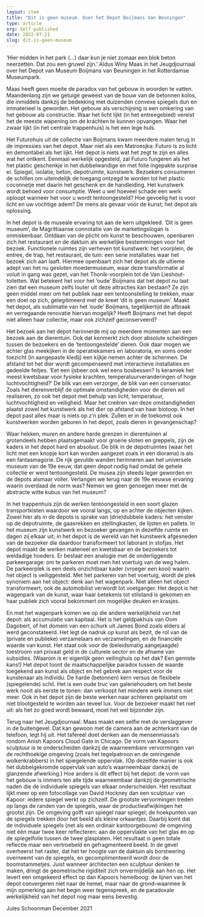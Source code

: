 ```yaml
---
layout: item
title: "Dit is geen museum. Over het Depot Boijmans Van Beuningen"
type: article
org: Self-published
date: 2022-07-21
slug: dit-is-geen-museum
---
```

‘Hier midden in het park (…) daar kun je niet zomaar een blok beton neerzetten. Dat zou een gruwel zijn.’ Aldus Winy Maas in het Jeugdjournaal over het Depot van Museum Boijmans van Beuningen in het Rotterdamse Museumpark.

Maas heeft geen moeite de paradox van het gebouw in woorden te vatten. Maandenlang zijn we getuige geweest van de bouw van de betonnen kolos, die inmiddels dankzij de bedekking met duizenden convexe spiegels dun en immaterieel is geworden. Het gebouw als verschijning is een omkering van het gebouw als constructie. Waar het licht lijkt (in het entreegebied) vereist het de meeste wapening om de krachten te kunnen opvangen. Waar het zwaar lijkt (in het centrale trappenhuis) is het een lege huls.

Het Futurohuis uit de collectie van Boijmans kwam meerdere malen terug in de impressies van het depot. Maar niet als een Matroesjka: Futuro is zo licht en demontabel als het lijkt. Het depot is niets wat het zegt te zijn en alles wat het ontkent. Eenmaal werkelijk opgesteld, zal Futuro fungeren als het het plastic geschenkje in het dubbelwandige en met folie ingepakte surprise ei. Spiegel, isolatie, beton, depotruimte, kunstwerk. Bezoekers consumeren de schillen om uiteindelijk de toegang ontzegd te worden tot het plastic coconnetje met daarin het geschenk en de handleiding. Het kunstwerk wordt behoed voor consumptie. Weet u wel hoeveel schade een werk oploopt wanneer het voor u wordt tentoongesteld? Hoe gevoelig het is voor licht en uw vochtige adem? De mens als gevaar voor de kunst; het depot als oplossing.

In het depot is de museale ervaring tot aan de kern uitgekleed. ‘Dit is geen museum’, de Magrittiaanse connotatie van de marketingslogan is onmiskenbaar. Ontdaan van de plicht om kunst te beschouwen, openbaren zich het restaurant en de daktuin als werkelijke bestemmingen voor het bezoek. Functionele ruimtes zijn verheven tot kunstwerk: het voorplein, de entree, de trap, het restaurant, de tuin: een serie installaties waar het bezoek zich aan laaft. Hiermee openbaart zich het depot als de ultieme adept van het nu gesloten moedermuseum, waar deze transformatie al voluit in gang was gezet, van het Thonik-voorplein tot de Van Lieshout-toiletten. Wat betekent het voor het ‘oude’ Boijmans dat het depot nu laat zien dat een museum zelfs louter uit deze attracties kan bestaan? Ze zijn geen middel meer om het publiek naar een tentoonstelling te trekken, maar een doel op zich, gelegitimeerd met de kreet ‘dit is geen museum’. Maakt het depot, als sublimatie van het ‘oude’ Boijmans, tegelijkertijd de afbraak en verregaande renovatie hiervan mogelijk? Heeft Boijmans met het depot niet alleen haar collectie, maar ook zichzelf geconserveerd?

Het bezoek aan het depot herinnerde mij op meerdere momenten aan een bezoek aan de dierentuin. Ook dat kenmerkt zich door absolute scheidingen tussen de bezoekers en de ‘tentoongestelde’ dieren. Ook daar mogen we achter glas meekijken in de operatiekamers en laboratoria, en soms onder toezicht (in aangepaste kledij) een kijkje nemen achter de schermen. De afstand tot het dier wordt gecompenseerd met interactieve installaties en gedeelde feitjes. ‘Eet een ijsbeer ook wel eens bosbessen? Is keramiek het meest kwetsbaar voor fysieke krachten, temperatuurveranderingen of hoge luchtvochtigheid?’ De blik van een verzorger, de blik van een conservator. Zoals het dierenverblijf de optimale omstandigheden voor de dieren wil realiseren, zo ook het depot met behulp van licht, temperatuur, luchtvochtigheid en veiligheid. Maar het creëren van deze omstandigheden plaatst zowel het kunstwerk als het dier op afstand van haar biotoop. In het depot past alles maar is niets op z’n plek. Zullen er in de toekomst ook kunstwerken worden geboren in het depot, zoals dieren in gevangenschap?

Waar hekken, muren en andere harde grenzen in dierentuinen al grotendeels hebben plaatsgemaakt voor groene sloten en greppels, zijn de kaders in het depot hard en absoluut. De blik in de depotruimtes (waar het licht met een knopje kort kan worden aangezet zoals in een diorama) is als een fantasmagorie. De rijk gevulde wanden herinneren aan het universele museum van de 19e eeuw, dat geen depot nodig had omdat de gehele collectie er werd tentoongesteld. De musea zijn steeds leger geworden en de depots alsmaar voller. Verlangen we terug naar de 19e eeuwse ervaring waarin overdaad de norm was? Nemen we geen genoegen meer met de abstracte witte kubus van het museum?

In het trappenhuis zijn de werken tentoongesteld in een soort glazen transportkisten waardoor we vooral langs, op en achter de objecten kijken. Zowel hier als in de depots is sprake van (drie)dubbele kaders: het venster op de depotruimte, de gaasrekken en stellingkasten, de lijsten en pallets. In het museum zijn kunstwerk en bezoeker gevangen in dezelfde ruimte en dagen zij elkaar uit; in het depot is de wereld van het kunstwerk afgesneden van de bezoeker die daardoor transformeert tot laborant in stofjas. Het depot maakt de werken materieel en kwetsbaar en de bezoekers tot weldadige hoeders. Er bestaat een analogie met de onderliggende parkeergarage: om te parkeren moet men het voertuig van de weg halen. De parkeerplek is een deels onzichtbaar kader (vroeger een kooi) waarin het object is veiliggesteld. Met het parkeren van het voertuig, wordt de plek synoniem aan het object: denk aan het wagenpark. Niet alleen het object transformeert, ook de automobilist verwordt tot voetganger. Het depot is het wagenpark van de kunst, waar haar betekenis tot stilstand is gekomen en haar publiek zich vooral bekommert om mogelijke deuken en krasjes.

En met het wagenpark komen we op die andere werkelijkheid van het depot: als accumulatie van kapitaal. Het is het geldpakhuis van Oom Dagobert, of het domein van een schurk uit James Bond zoals elders al werd geconstateerd. Het legt de nadruk op kunst als bezit, de rol van de (private en publieke) verzamelaars en verzamelingen, en de financiële waarde van kunst. Het staat ook voor de (beleidsmatig aangejaagde) toestroom van privaat geld in de culturele sector en de afname van subsidies. (Waarom is er eigenlijk geen veilinghuis op het dak? Een gemiste kans!) Het depot toont de maatschappelijke paradox tussen de waarde toegekend aan kunst als object en het gebrek aan respect voor de kunstenaar als individu. De harde (betonnen) kern versus de flexibele (spiegelende) schil. Het is een oude truc van galeriehouders om het beste werk nooit als eerste te tonen: dan verkoopt het mindere werk immers niet meer. Ook in het depot zijn de beste werken naar achteren geplaatst om niet blootgesteld te worden aan teveel lux. Voor de bezoeker maakt het niet uit: als het zo goed wordt bewaard, moet het wel bijzonder zijn.

Terug naar het Jeugdjournaal. Maas maakt een selfie met de verslaggever in de buitengevel. Dat kan gewoon met de camera aan de achterkant van de telefoon, legt hij uit. Het tafereel doet denken aan de mensenmassa’s rondom Anish Kapoors Cloud Gate in Chicago. De vorm van Kapoors sculptuur is te onderscheiden dankzij de waarneembare vervormingen van de rechthoekige omgeving (zoals het tegelpatroon en de omringende wolkenkrabbers) in het spiegelende oppervlak. (Op dezelfde manier is ook het dubbelgekromde oppervlak van auto’s waarneembaar dankzij de glanzende afwerking.) Hoe anders is dit effect bij het depot: de vorm van het gebouw is immers ten alle tijde waarneembaar dankzij de geometrische naden die de individuele spiegels van elkaar onderscheiden. Het resultaat lijkt meer op een fotocollage van David Hockney dan een sculptuur van Kapoor: iedere spiegel werkt op zichzelf. De grootste vervormingen treden op langs de randen van de spiegels, waar de productieafwijkingen het grootst zijn. De omgeving golft van spiegel naar spiegel; de hoekpunten van de spiegels trekken door het beeld als kleine orkaantjes. Daarbij komt dat de individuele spiegels (net als een ordinair kantoorgebouw) de omgeving niet één maar twee keer reflecteren: aan de oppervlakte van het glas én op de spiegelfolie tussen de twee glasplaten. Het resultaat is geen totale reflectie maar een vertroebeld en gefragmenteerd beeld. In de gevel overheerst het raster, dat het ter hoogte van de daktuin als borstwering overneemt van de spiegels, en gecomplimenteerd wordt door de boomstammetjes. Juist wanneer architecten een sculptuur denken te maken, dringt de geometrische rigiditeit zich onvermijdelijk aan hen op. Het levert een omgekeerd effect op dan Kapoors hemelboog: de lijnen van het depot convergeren niet naar de hemel, maar naar de grond–waarmee ik mijn opmerking aan het begin weer tegenspreek, en de paradoxale werkelijkheid van het depot nog maar eens bevestig. 

Jules Schoonman
December 2021
